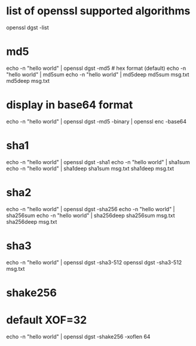 
# list of openssl supported algorithms
openssl dgst -list

# md5
echo -n "hello world" | openssl dgst -md5  # hex format (default)
echo -n "hello world" | md5sum
echo -n "hello world" | md5deep
md5sum msg.txt
md5deep msg.txt
# display in base64 format
echo -n "hello world" | openssl dgst -md5 -binary | openssl enc -base64

# sha1
echo -n "hello world" | openssl dgst -sha1
echo -n "hello world" | sha1sum
echo -n "hello world" | sha1deep
sha1sum msg.txt
sha1deep msg.txt

# sha2
echo -n "hello world" | openssl dgst -sha256
echo -n "hello world" | sha256sum
echo -n "hello world" | sha256deep
sha256sum msg.txt
sha256deep msg.txt

# sha3
echo -n "hello world" | openssl dgst -sha3-512
openssl dgst -sha3-512 msg.txt

# shake256
# default XOF=32
echo -n "hello world" | openssl dgst -shake256 -xoflen 64 

 